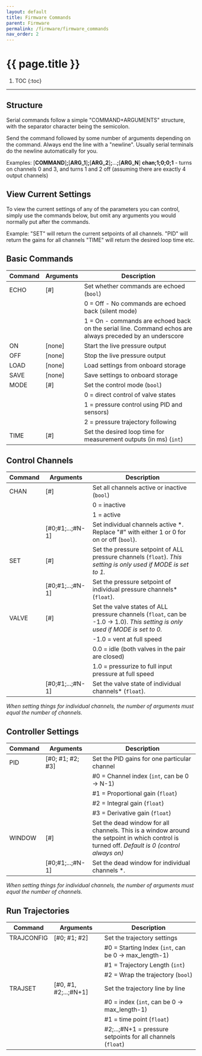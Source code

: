 ```yaml
---
layout: default
title: Firmware Commands
parent: Firmware
permalink: /firmware/firmware_commands
nav_order: 2
---
```


# {{ page.title }}


1. TOC
{:toc}

---

## Structure
Serial commands follow a simple "COMMAND+ARGUMENTS" structure, with the separator character being the semicolon.

Send the command followed by some number of arguments depending on the command. Always end the line with a "newline". Usually serial terminals do the newline automatically for you.

Examples:
[**COMMAND**]**;**[**ARG_1**]**;**[**ARG_2**]**;**...**;**[**ARG_N**]
**chan;1;0;0;1** -  turns on channels 0 and 3, and turns 1 and 2 off (assuming there are exactly 4 output channels)


## View Current Settings
To view the current settings of any of the parameters you can control, simply use the commands below, but omit any arguments you would normally put after the commands.

Example:
"SET" will return the current setpoints of all channels.
"PID" will return the gains for all channels
"TIME" will return the desired loop time
etc.




## Basic Commands

|Command|Arguments|Description
|--|--|--
|ECHO| [#]| Set whether commands are echoed (`bool`)
|||0 = Off - No commands are echoed back (silent mode)
|||1 = On - commands are echoed back on the serial line. Command echos are always preceded by an underscore
|ON| [none] | Start the live pressure output
|OFF| [none] | Stop the live pressure output
|LOAD| [none]| Load settings from onboard storage
|SAVE| [none]| Save settings to onboard storage
|MODE| [#]| Set the control mode (`bool`)
|||0 = direct control of valve states
|||1 = pressure control using PID and sensors)
|||2 = pressure trajectory following
|TIME| [#] | Set the desired loop time for measurement outputs (in ms) (`int`)


## Control Channels

|Command|Arguments|Description
|--|--|--
|CHAN| [#] | Set all channels active or inactive (`bool`)
||| 0 = inactive
||| 1 = active
|| [#0;#1;...;#N-1] | Set individual channels active *. Replace "#" with either 1 or 0 for on or off (`bool`).
|SET| [#] | Set the pressure setpoint of ALL pressure channels (`float`). *This setting is only used if MODE is set to 1.*
|| [#0;#1;...;#N-1] | Set the pressure setpoint of individual pressure channels* (`float`).
|VALVE| [#] | Set the valve states of ALL pressure channels (`float`, can be -1.0 &rarr; 1.0). *This setting is only used if MODE is set to 0.*
|||-1.0 = vent at full speed
|||0.0 = idle (both valves in the pair are closed)
|||1.0 = pressurize to full input pressure at full speed
|| [#0;#1;...;#N-1] | Set the valve state of individual channels* (`float`).


*When setting things for individual channels, the number of arguments must equal the number of channels.*


## Controller Settings

|Command|Arguments|Description
|--|--|--
|PID| [#0; #1; #2; #3] | Set the PID gains for one particular channel
||| #0 = Channel index (`int`, can be 0 &rarr; N-1)
||| #1 = Proportional gain (`float`)
||| #2 = Integral gain (`float`)
||| #3 = Derivative gain (`float`)
|WINDOW| [#]| Set the dead window for all channels. This is a window around the setpoint in which control is turned off. *Default is 0 (control always on)*
|| [#0;#1;...;#N-1]| Set the dead window for individual channels *.

*When setting things for individual channels, the number of arguments must equal the number of channels.*


## Run Trajectories

|Command|Arguments|Description
|--|--|--
|TRAJCONFIG| [#0; #1; #2] | Set the trajectory settings
||| #0 = Starting Index (`int`, can be 0 &rarr; max_length-1)
||| #1 = Trajectory Length (`int`)
||| #2 = Wrap the trajectory (`bool`)
|TRAJSET| [#0, #1, #2;...;#N+1]| Set the trajectory line by line
||| #0 = index (`int`, can be 0 &rarr; max_length-1)
||| #1 = time point (`float`)
||| #2;...;#N+1 = pressure setpoints for all channels (`float`)
